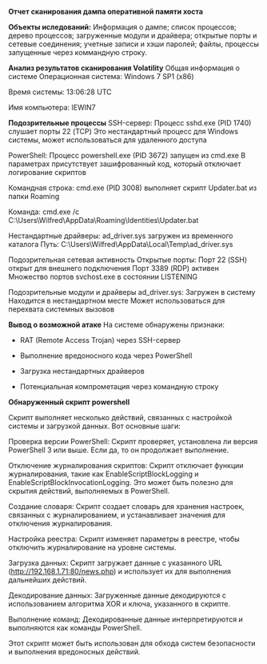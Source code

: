 **Отчет сканирования дампа оперативной памяти хоста**

**Объекты иследований:** Информация о дампе; список процессов; дерево процессов; загруженные модули и драйвера; открытые порты и сетевые соединения; учетные записи и хэши паролей; файлы, процессы запущенные через коммандную строку.

**Анализ результатов сканирования Volatility**
Общая информация о системе
Операционная система: Windows 7 SP1 (x86)

Время системы: 13:06:28 UTC

Имя компьютера: IEWIN7

**Подозрительные процессы**
SSH-сервер:
Процесс sshd.exe (PID 1740) слушает порты 22 (TCP)
Это нестандартный процесс для Windows системы, может использоваться для удаленного доступа

PowerShell:
Процесс powershell.exe (PID 3672) запущен из cmd.exe
В параметрах присутствует зашифрованный код, который отключает логирование скриптов

Командная строка:
cmd.exe (PID 3008) выполняет скрипт Updater.bat из папки Roaming

Команда: cmd.exe /c C:\Users\Wilfred\AppData\Roaming\Identities\Updater.bat

Нестандартные драйверы:
ad_driver.sys загружен из временного каталога
Путь: C:\Users\Wilfred\AppData\Local\Temp\ad_driver.sys

Подозрительная сетевая активность
Открытые порты:
Порт 22 (SSH) открыт для внешнего подключения
Порт 3389 (RDP) активен
Множество портов svchost.exe в состоянии LISTENING

Подозрительные модули и драйверы
ad_driver.sys:
Загружен в систему
Находится в нестандартном месте
Может использоваться для перехвата системных вызовов

**Вывод о возможной атаке**
На системе обнаружены признаки:

- RAT (Remote Access Trojan) через SSH-сервер

- Выполнение вредоносного кода через PowerShell

- Загрузка нестандартных драйверов

- Потенциальная компрометация через командную строку

**Обнаруженный скрипт powershell**

Cкрипт выполняет несколько действий, связанных с настройкой системы и загрузкой данных. Вот основные шаги:

Проверка версии PowerShell: Скрипт проверяет, установлена ли версия PowerShell 3 или выше. Если да, то он продолжает выполнение.

Отключение журналирования скриптов: Скрипт отключает функции журналирования, такие как EnableScriptBlockLogging и EnableScriptBlockInvocationLogging. Это может быть полезно для скрытия действий, выполняемых в PowerShell.

Создание словаря: Скрипт создает словарь для хранения настроек, связанных с журналированием, и устанавливает значения для отключения журналирования.

Настройка реестра: Скрипт изменяет параметры в реестре, чтобы отключить журналирование на уровне системы.

Загрузка данных: Скрипт загружает данные с указанного URL (http://192.168.1.71:80/news.php) и использует их для выполнения дальнейших действий.

Декодирование данных: Загруженные данные декодируются с использованием алгоритма XOR и ключа, указанного в скрипте.

Выполнение команд: Декодированные данные интерпретируются и выполняются как команды PowerShell.

Этот скрипт может быть использован для обхода систем безопасности и выполнения вредоносных действий.